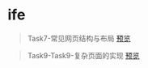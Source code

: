 # ife
> Task7-常见网页结构与布局
[预览](https://zheninglin.github.io/ife/Task7-%E5%B8%B8%E8%A7%81%E7%BD%91%E9%A1%B5%E7%BB%93%E6%9E%84%E4%B8%8E%E5%B8%83%E5%B1%80/index.html)

> Task9-Task9-复杂页面的实现
[预览](https://zheninglin.github.io/ife/Task9-%E5%A4%8D%E6%9D%82%E9%A1%B5%E9%9D%A2%E7%9A%84%E5%AE%9E%E7%8E%B0/index.html)

